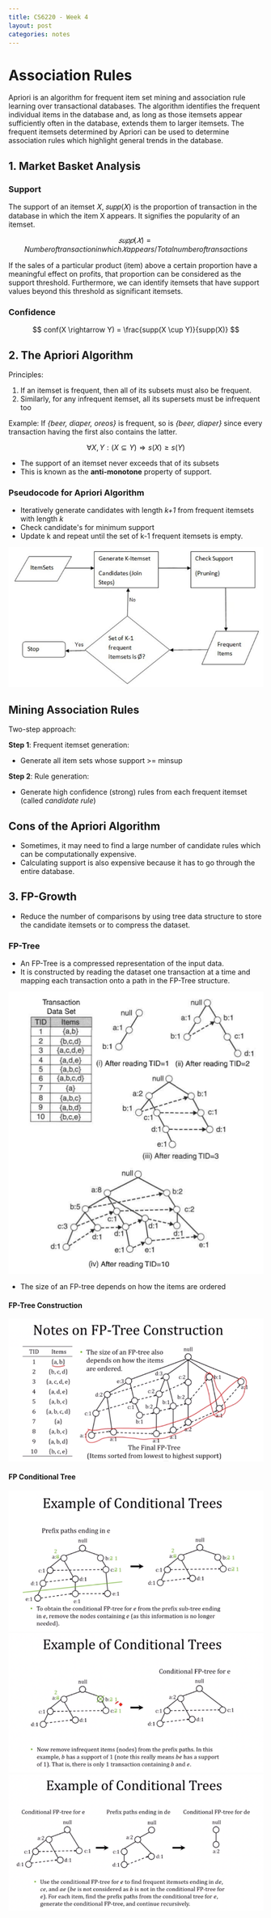 ```yaml
---
title: CS6220 - Week 4
layout: post
categories: notes
---
```


# Association Rules

Apriori is an algorithm for frequent item set mining and association rule learning over transactional databases. The algorithm identifies the frequent individual items in the database and, as long as those itemsets appear sufficiently often in the database, extends them to larger itemsets. The frequent itemsets determined by Apriori can be used to determine association rules which highlight general trends in the database.

## 1. Market Basket Analysis

### Support

The support of an itemset 𝑋, 𝑠𝑢𝑝𝑝(𝑋) is the proportion of transaction in the database in which the item X appears. It signifies the popularity of an itemset.

$$ 𝑠𝑢𝑝𝑝(𝑋) = Number of transaction in which 𝑋 appears / Total number of transactions $$

If the sales of a particular product (item) above a certain proportion have a meaningful effect on profits, that proportion can be considered as the support threshold. Furthermore, we can identify itemsets that have support values beyond this threshold as significant itemsets.

### Confidence

$$ conf(X \rightarrow Y) = \frac{supp(X \cup Y)}{supp(X)} $$

## 2. The Apriori Algorithm

Principles:

1. If an itemset is frequent, then all of its subsets must also be frequent.
2. Similarly, for any infrequent itemset, all its supersets must be infrequent too

Example: If *{beer, diaper, oreos}* is frequent, so is *{beer, diaper}* since every transaction having the first also contains the latter.

$$ \forall X, Y: (X \subseteq Y) \Rightarrow s(X) \geq s(Y) $$

* The support of an itemset never exceeds that of its subsets
* This is known as the **anti-monotone** property of support.

### Pseudocode for Apriori Algorithm

* Iteratively generate candidates with length *k+1* from frequent itemsets with length *k*
* Check candidate's for minimum support
* Update k and repeat until the set of k-1 frequent itemsets is empty.

![](../assets/img/2020-05-26-cs6220-week4/Apriori-Algorithm.jpg)

## Mining Association Rules

Two-step approach:

**Step 1**: Frequent itemset generation:

* Generate all item sets whose support >= minsup

**Step 2**: Rule generation:

* Generate high confidence (strong) rules from each frequent itemset (called *candidate rule*)

## Cons of the Apriori Algorithm

* Sometimes, it may need to find a large number of candidate rules which can be computationally expensive.
* Calculating support is also expensive because it has to go through the entire database.

## 3. FP-Growth

* Reduce the number of comparisons by using tree data structure to store the candidate itemsets or to compress the dataset.

### FP-Tree

* An FP-Tree is a compressed representation of the input data.
* It is constructed by reading the dataset one transaction at a time and mapping each transaction onto a path in the FP-Tree structure.

![](../assets/img/2020-05-26-cs6220-week4/fp-tree.png)

* The size of an FP-tree depends on how the items are ordered

#### FP-Tree Construction

![](../assets/img/2020-05-26-cs6220-week4/fp-tree-construction.png)

#### FP Conditional Tree

![](../assets/img/2020-05-26-cs6220-week4/fp-conditional-tree-1.png)
![](../assets/img/2020-05-26-cs6220-week4/fp-conditional-tree-2.png)
![](../assets/img/2020-05-26-cs6220-week4/fp-conditional-tree-3.png)
